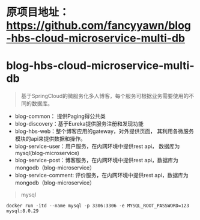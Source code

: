 # 原项目地址：https://github.com/fancyyawn/blog-hbs-cloud-microservice-multi-db
# blog-hbs-cloud-microservice-multi-db
> 基于SpringCloud的微服务化多人博客，每个服务可根据业务需要使用的不同的数据库。

* blog-common： 提供Paging得公共类
* blog-discovery：基于Eureka提供服务注册和发现功能
* blog-hbs-web：整个博客应用的gateway，对外提供页面， 其利用各微服务模块的api来提供数据和操作。
* blog-service-user：用户服务，在内网环境中提供rest api， 数据库为mysql(blog-microservice)
* blog-service-post：博客服务，在内网环境中提供rest api，数据库为mongodb（blog-microservice）
* blog-service-comment: 评价服务，在内网环境中提供rest api，数据库为mongodb（blog-microservice）

>mysql


    docker run -itd --name mysql -p 3306:3306 -e MYSQL_ROOT_PASSWORD=123 mysql:8.0.29



